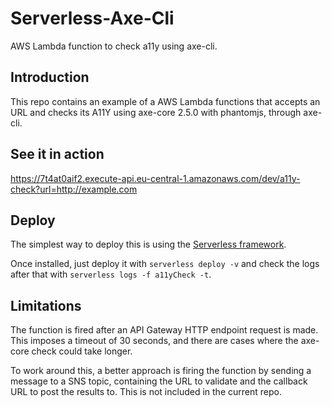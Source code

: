 # Serverless-Axe-Cli

AWS Lambda function to check a11y using axe-cli.

## Introduction

This repo contains an example of a AWS Lambda functions that accepts an URL and
checks its A11Y using axe-core 2.5.0 with phantomjs, through axe-cli.

## See it in action

https://7t4at0aif2.execute-api.eu-central-1.amazonaws.com/dev/a11y-check?url=http://example.com

## Deploy

The simplest way to deploy this is using the [Serverless framework](https://serverless.com/).

Once installed, just deploy it with `serverless deploy -v` and check the logs after that with `serverless logs -f a11yCheck -t`.

## Limitations

The function is fired after an API Gateway HTTP endpoint request is made. This imposes a timeout of 30 seconds, and there are cases where the axe-core check could take longer.

To work around this, a better approach is firing the function by sending a message to a SNS topic, containing the URL to validate and the callback URL to post the results to. This is not included in the current repo.
